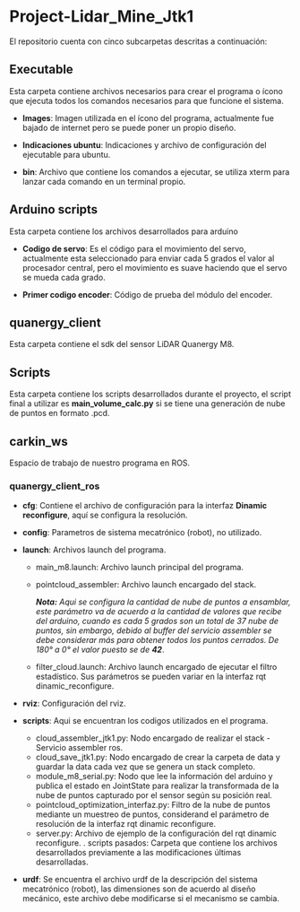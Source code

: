 # Project-Lidar_Mine_Jtk1

El repositorio cuenta con cinco subcarpetas descritas a continuación:

## Executable

Esta carpeta contiene archivos necesarios para crear el programa o ícono que ejecuta todos los comandos necesarios para que funcione el sistema.

* **Images**: Imagen utilizada en el ícono del programa, actualmente fue bajado de internet pero se puede poner un propio diseño.

* **Indicaciones ubuntu**: Indicaciones y archivo de configuración del ejecutable para ubuntu.

* **bin**: Archivo que contiene los comandos a ejecutar, se utiliza xterm para lanzar cada comando en un terminal propio.

## Arduino scripts

Esta carpeta contiene los archivos desarrollados para arduino

* **Codigo de servo**: Es el código para el movimiento del servo, actualmente esta seleccionado para enviar cada 5 grados el valor al procesador central, pero el movimiento es suave haciendo que el servo se mueda cada grado.

* **Primer codigo encoder**: Código de prueba del módulo del encoder.

## quanergy_client

Esta carpeta contiene el sdk del sensor LiDAR Quanergy M8.

## Scripts

Esta carpeta contiene los scripts desarrollados durante el proyecto, el script final a utilizar es **main_volume_calc.py** si se tiene una generación de nube de puntos en formato .pcd.

## carkin_ws

Espacio de trabajo de nuestro programa en ROS.

### quanergy_client_ros

* **cfg**: Contiene el archivo de configuración para la interfaz **Dinamic reconfigure**, aquí se configura la resolución.

* **config**: Parametros de sistema mecatrónico (robot), no utilizado.

* **launch**: Archivos launch del programa.
  - main_m8.launch: Archivo launch principal del programa.
  - pointcloud_assembler: Archivo launch encargado del stack. 
  
    ***Nota:** Aqui se configura la cantidad de nube de puntos a ensamblar, este parámetro va de acuerdo a la cantidad de valores que recibe del arduino, cuando es cada 5 grados son un total de 37 nube de puntos, sin embargo, debido al buffer del servicio assembler se debe considerar más para obtener todos los puntos cerrados. De 180° a 0° el valor puesto se de **42***.
  - filter_cloud.launch: Archivo launch encargado de ejecutar el filtro estadístico. Sus parámetros se pueden variar en la interfaz rqt dinamic_reconfigure.

* **rviz**: Configuración del rviz.

* **scripts**: Aqui se encuentran los codigos utilizados en el programa.
  - cloud_assembler_jtk1.py: Nodo encargado de realizar el stack - Servicio assembler ros.
  - cloud_save_jtk1.py: Nodo encargado de crear la carpeta de data y guardar la data cada vez que se genera un stack completo.
  - module_m8_serial.py: Nodo que lee la información del arduino y publica el estado en JointState para realizar la transformada de la nube de puntos capturado por el sensor según su posición real.
  - pointcloud_optimization_interfaz.py: Filtro de la nube de puntos mediante un muestreo de puntos, considerand el parámetro de resolución de la interfaz rqt dinamic reconfigure.
  - server.py: Archivo de ejemplo de la configuración del rqt dinamic reconfigure.
  . scripts pasados: Carpeta que contiene los archivos desarrollados previamente a las modificaciones últimas desarrolladas.
 
* **urdf**: Se encuentra el archivo urdf de la descripción del sistema mecatrónico (robot), las dimensiones son de acuerdo al diseño mecánico, este archivo debe modificarse si el mecanismo se cambia.

